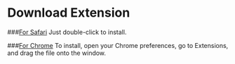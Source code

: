Download Extension
==================

###[For Safari](https://github.com/jesstech/Remove-Tumblr-Note-Numbers/raw/master/safari/Remove-Tumblr-Note-Numbers1.0.safariextz)
    Just double-click to install.

###[For Chrome](https://github.com/jesstech/Remove-Tumblr-Note-Numbers/raw/master/chrome/Remove-Tumblr-Note-Numbers1.0.crx)
    To install, open your Chrome preferences, go to Extensions, and drag the file onto the window.